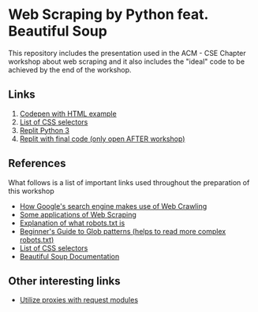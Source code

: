 # Web Scraping by Python feat. Beautiful Soup
This repository includes the presentation used in the ACM - CSE Chapter workshop about web scraping and it also includes the "ideal" code to be achieved by the end of the workshop.

## Links

1) [Codepen with HTML example](https://codepen.io/m4rqu1705/pen/KKzKNMg?editors=1000)
2) [List of CSS selectors](https://www.w3schools.com/cssref/css_selectors.asp)
3) [Replit Python 3](https://repl.it/languages/python3)
4) [Replit with final code (only open AFTER workshop)](https://repl.it/@M4rqu1705/Web-Scraping-with-Beautiful-Soup-Example-Code)

## References
What follows is a list of important links used throughout the preparation of this workshop

- [How Google's search engine makes use of Web Crawling](https://www.google.com/search/howsearchworks/crawling-indexing/)
- [Some applications of Web Scraping](https://www.synerzip.com/blog/web-scraping-introduction-applications-and-best-practices/)
- [Explanation of what robots.txt is](https://moz.com/learn/seo/robotstxt)
- [Beginner's  Guide to Glob patterns (helps to read more complex robots.txt)](https://www.malikbrowne.com/blog/a-beginners-guide-glob-patterns)
- [List of CSS selectors](https://www.w3schools.com/cssref/css_selectors.asp)
- [Beautiful Soup Documentation](https://www.crummy.com/software/BeautifulSoup/bs4/doc/)

## Other interesting links
- [Utilize proxies with request modules](https://blog.scrapinghub.com/python-requests-proxy)
